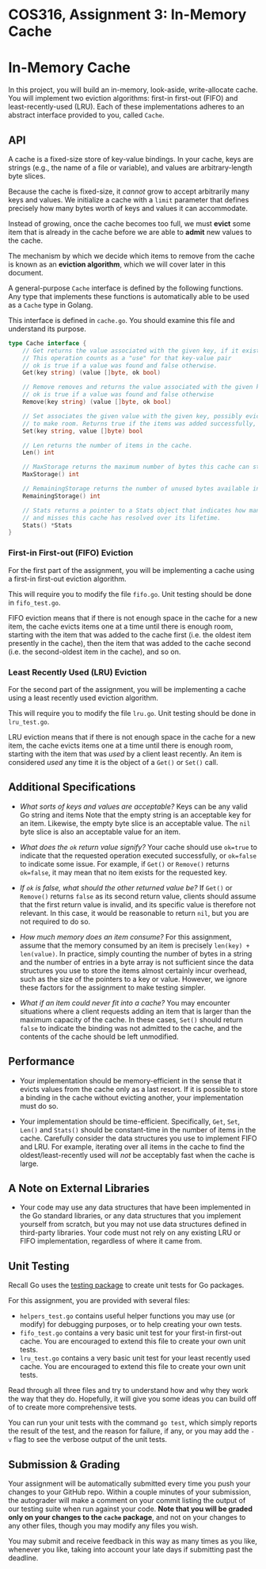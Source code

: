 # COS316, Assignment 3: In-Memory Cache

# In-Memory Cache

In this project, you will build an in-memory, look-aside, write-allocate cache.
You will implement two eviction algorithms: first-in first-out (FIFO) and
least-recently-used (LRU). Each of these implementations adheres to an abstract
interface provided to you, called `Cache`.

## API

A cache is a fixed-size store of key-value bindings. In your cache, keys are
strings (e.g., the name of a file or variable), and values are arbitrary-length
byte slices.

Because the cache is fixed-size, it *cannot* grow to accept arbitrarily many
keys and values. We initialize a cache with a `limit` parameter that defines
precisely how many bytes worth of keys and values it can accommodate.

Instead of growing, once the cache becomes too full, we must **evict**
some item that is already in the cache before we are able to **admit** new
values to the cache.

The mechanism by which we decide which items to remove from the cache is
known as an **eviction algorithm**, which we will cover later in this document.

A general-purpose `Cache` interface is defined by the following functions.
Any type that implements these functions is automatically able to be used as
a `Cache` type in Golang.

This interface is defined in `cache.go`. You should examine this file and
understand its purpose.

```go
type Cache interface {
	// Get returns the value associated with the given key, if it exists.
	// This operation counts as a "use" for that key-value pair
	// ok is true if a value was found and false otherwise.
	Get(key string) (value []byte, ok bool)

	// Remove removes and returns the value associated with the given key, if it exists.
	// ok is true if a value was found and false otherwise
	Remove(key string) (value []byte, ok bool)

	// Set associates the given value with the given key, possibly evicting values
	// to make room. Returns true if the items was added successfully, else false.
	Set(key string, value []byte) bool

	// Len returns the number of items in the cache.
	Len() int

	// MaxStorage returns the maximum number of bytes this cache can store
	MaxStorage() int

	// RemainingStorage returns the number of unused bytes available in this cache
	RemainingStorage() int

	// Stats returns a pointer to a Stats object that indicates how many hits
	// and misses this cache has resolved over its lifetime.
	Stats() *Stats
}
```

### First-in First-out (FIFO) Eviction

For the first part of the assignment, you will be implementing a cache using a
first-in first-out eviction algorithm.

This will require you to modify the file `fifo.go`. 
Unit testing should be done in `fifo_test.go`.

FIFO eviction means that if there is not enough space in the cache for a new
item, the cache evicts items one at a time until there is enough
room, starting with the item that was added to the cache first (i.e. the
oldest item presently in the cache), then the item that was added to the cache 
second (i.e. the second-oldest item in the cache), and so on.

### Least Recently Used (LRU) Eviction

For the second part of the assignment, you will be implementing a cache using a
least recently used eviction algorithm.

This will require you to modify the file `lru.go`.
Unit testing should be done in `lru_test.go`.

LRU eviction means that if there is not enough space in the cache for a new
item, the cache evicts items one at a time until there is enough room,
starting with the item that was *used* by a client least recently. An item
is considered *used* any time it is the object of a `Get()` or `Set()` call.

## Additional Specifications

* *What sorts of keys and values are acceptable?*
  Keys can be any valid Go string and items
  Note that the empty string is an acceptable key for an item. Likewise,
  the empty byte slice is an acceptable value. The `nil` byte slice is also an
  acceptable value for an item.

* *What does the `ok` return value signify?*
  Your cache should use `ok=true` to indicate that the requested operation
  executed successfully, or `ok=false` to indicate some issue.
  For example, if `Get()` or `Remove()` returns `ok=false`, it may mean that
  no item exists for the requested key.

* *If `ok` is false, what should the other returned value be?*
  If `Get()` or `Remove()` returns `false` as its second return value, clients
  should assume that the first return value is invalid, and its specific value
  is therefore not relevant. In this case, it would be reasonable to return `nil`,
  but you are not required to do so.

* *How much memory does an item consume?*
  For this assignment, assume that the memory consumed by an item is precisely
  `len(key) + len(value)`. In practice, simply counting the number of bytes in a
  string and the number of entries in a byte array is not sufficient since the
  data structures you use to store the items almost certainly incur overhead,
  such as the size of the pointers to a key or value. However, we ignore these
  factors for the assignment to make testing simpler.

* *What if an item could never fit into a cache?* You may encounter situations
  where a client requests adding an item that is larger than the maximum
  capacity of the cache. In these cases, `Set()` should return `false` to
  indicate the binding was not admitted to the cache, and the contents of the
  cache should be left unmodified.

## Performance

* Your implementation should be memory-efficient in the sense that it evicts
  values from the cache only as a last resort. If it is possible to store a
  binding in the cache without evicting another, your implementation must do so.

* Your implementation should be time-efficient. Specifically, `Get`, `Set`,
  `Len()` and `Stats()` should be constant-time in the number of items in the
  cache. Carefully consider the data structures you use to implement FIFO and
  LRU.  For example, iterating over all items in the cache to find the
  oldest/least-recently used will *not* be acceptably fast when the cache is
  large.

## A Note on External Libraries

* Your code may use any data structures that have been implemented in the Go
  standard libraries, or any data structures that you implement yourself from
  scratch, but you may not use data structures defined in third-party
  libraries. Your code must not rely on any existing LRU or FIFO implementation,
  regardless of where it came from.

## Unit Testing

Recall Go uses the [testing package](https://golang.org/pkg/testing/) to create
unit tests for Go packages.

For this assignment, you are provided with several files:
* `helpers_test.go` contains useful helper functions you may use (or modify)
  for debugging purposes, or to help creating your own tests.
* `fifo_test.go` contains a very basic unit test for your first-in first-out
  cache. You are encouraged to extend this file to create your own unit tests.
* `lru_test.go` contains a very basic unit test for your least recently used
  cache. You are encouraged to extend this file to create your own unit tests.

Read through all three files and try to understand how and why they work the
way that they do.  Hopefully, it will give you some ideas you can build off of
to create more comprehensive tests.

You can run your unit tests with the command `go test`, which simply reports the
result of the test, and the reason for failure, if any, or you may add the `-v`
flag to see the verbose output of the unit tests.

## Submission & Grading

Your assignment will be automatically submitted every time you push your changes
to your GitHub repo. Within a couple minutes of your submission, the
autograder will make a comment on your commit listing the output of our testing
suite when run against your code. **Note that you will be graded only on your
changes to the `cache` package**, and not on your changes to any other files,
though you may modify any files you wish.

You may submit and receive feedback in this way as many times as you like,
whenever you like, taking into account your late days if submitting past the 
deadline. 
